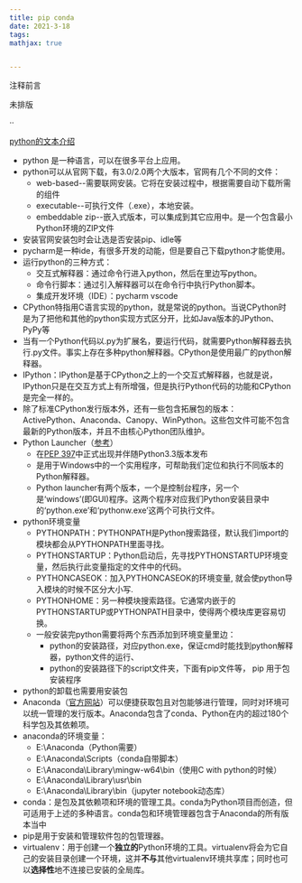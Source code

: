 ```yaml
---
title: pip conda
date: 2021-3-18
tags:
mathjax: true


---
```




注释前言

未排版

··

<!-- more -->

[python的文本介绍](https://docs.python.org/3.9/using/windows.html#windows-embeddable)



- python 是一种语言，可以在很多平台上应用。
- python可以从官网下载，有3.0/2.0两个大版本，官网有几个不同的文件：
  - web-based--需要联网安装。它将在安装过程中，根据需要自动下载所需的组件
  - executable--可执行文件（.exe），本地安装。
  - embeddable zip--嵌入式版本，可以集成到其它应用中。是一个包含最小Python环境的ZIP文件
- 安装官网安装包时会让选是否安装pip、idle等
- pycharm是一种ide，有很多开发的动能，但是要自己下载python才能使用。
- 运行python的三种方式：
  - 交互式解释器：通过命令行进入python，然后在里边写python。
  - 命令行脚本：通过引入解释器可以在命令行中执行Python脚本。
  - 集成开发环境（IDE）：pycharm vscode
- CPython特指用C语言实现的python，就是常说的python。当说CPython时是为了把他和其他的python实现方式区分开，比如Java版本的JPython、PyPy等
- 当有一个Python代码以.py为扩展名，要运行代码，就需要Python解释器去执行.py文件。事实上存在多种python解释器。CPython是使用最广的python解释器。
- IPython：IPython是基于CPython之上的一个交互式解释器，也就是说，IPython只是在交互方式上有所增强，但是执行Python代码的功能和CPython是完全一样的。
- 除了标准CPython发行版本外，还有一些包含拓展包的版本：ActivePython、Anaconda、Canopy、WinPython。这些包文件可能不包含最新的Python版本，并且不由核心Python团队维护。
- Python Launcher（[参考](https://www.cnblogs.com/Neeo/p/8393805.html)）
  - 在[PEP 397](https://www.python.org/dev/peps/pep-0397/)中正式出现并伴随Python3.3版本发布
  - 是用于Windows中的一个实用程序，可帮助我们定位和执行不同版本的Python解释器。
  - Python launcher有两个版本，一个是控制台程序，另一个是‘windows’(即GUI)程序。这两个程序对应我们Python安装目录中的‘python.exe’和‘pythonw.exe’这两个可执行文件。
- python环境变量
  - PYTHONPATH：PYTHONPATH是Python搜索路径，默认我们import的模块都会从PYTHONPATH里面寻找。
  - PYTHONSTARTUP：Python启动后，先寻找PYTHONSTARTUP环境变量，然后执行此变量指定的文件中的代码。
  - PYTHONCASEOK：加入PYTHONCASEOK的环境变量, 就会使python导入模块的时候不区分大小写.
  - PYTHONHOME：另一种模块搜索路径。它通常内嵌于的PYTHONSTARTUP或PYTHONPATH目录中，使得两个模块库更容易切换。
  - 一般安装完python需要将两个东西添加到环境变量里边：
    - python的安装路径，对应python.exe，保证cmd时能找到python解释器，python文件的运行、
    - python的安装路径下的script文件夹，下面有pip文件等， pip 用于包安装程序
- python的卸载也需要用安装包
- Anaconda（[官方网站](https://link.jianshu.com/?t=https%3A%2F%2Fwww.anaconda.com%2Fdownload%2F%23macos)）可以便捷获取包且对包能够进行管理，同时对环境可以统一管理的发行版本。Anaconda包含了conda、Python在内的超过180个科学包及其依赖项。
- anaconda的环境变量：
  - E:\Anaconda（Python需要）
  - E:\Anaconda\Scripts（conda自带脚本）
  - E:\Anaconda\Library\mingw-w64\bin（使用C with python的时候）
  -  E:\Anaconda\Library\usr\bin
  - E:\Anaconda\Library\bin（jupyter notebook动态库）
- conda：是包及其依赖项和环境的管理工具。conda为Python项目而创造，但可适用于上述的多种语言。conda包和环境管理器包含于Anaconda的所有版本当中
- pip是用于安装和管理软件包的包管理器。
- virtualenv：用于创建一个**独立的**Python环境的工具。virtualenv将会为它自己的安装目录创建一个环境，这并**不与**其他virtualenv环境共享库；同时也可以**选择性**地不连接已安装的全局库。

























































